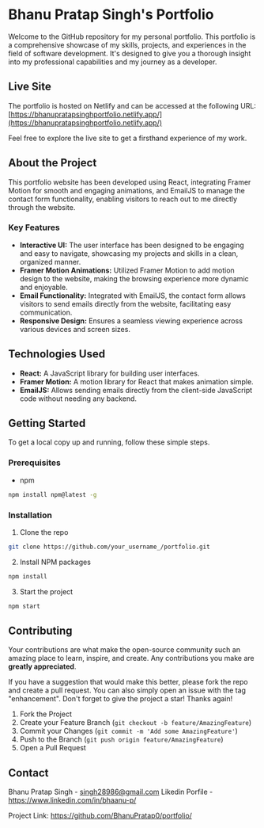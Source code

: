 # Bhanu Pratap Singh's Portfolio

Welcome to the GitHub repository for my personal portfolio. This portfolio is a comprehensive showcase of my skills, projects, and experiences in the field of software development. It's designed to give you a thorough insight into my professional capabilities and my journey as a developer.

## Live Site

The portfolio is hosted on Netlify and can be accessed at the following URL: [https://bhanupratapsinghportfolio.netlify.app/](https://bhanupratapsinghportfolio.netlify.app/)

Feel free to explore the live site to get a firsthand experience of my work.

## About the Project

This portfolio website has been developed using React, integrating Framer Motion for smooth and engaging animations, and EmailJS to manage the contact form functionality, enabling visitors to reach out to me directly through the website.

### Key Features

- **Interactive UI:** The user interface has been designed to be engaging and easy to navigate, showcasing my projects and skills in a clean, organized manner.
- **Framer Motion Animations:** Utilized Framer Motion to add motion design to the website, making the browsing experience more dynamic and enjoyable.
- **Email Functionality:** Integrated with EmailJS, the contact form allows visitors to send emails directly from the website, facilitating easy communication.
- **Responsive Design:** Ensures a seamless viewing experience across various devices and screen sizes.

## Technologies Used

- **React:** A JavaScript library for building user interfaces.
- **Framer Motion:** A motion library for React that makes animation simple.
- **EmailJS:** Allows sending emails directly from the client-side JavaScript code without needing any backend.

## Getting Started

To get a local copy up and running, follow these simple steps.

### Prerequisites

- npm
```sh
npm install npm@latest -g
```

### Installation

1. Clone the repo
```sh
git clone https://github.com/your_username_/portfolio.git
```
2. Install NPM packages
```sh
npm install
```
3. Start the project
```sh
npm start
```

## Contributing

Your contributions are what make the open-source community such an amazing place to learn, inspire, and create. Any contributions you make are **greatly appreciated**.

If you have a suggestion that would make this better, please fork the repo and create a pull request. You can also simply open an issue with the tag "enhancement". Don't forget to give the project a star! Thanks again!

1. Fork the Project
2. Create your Feature Branch (`git checkout -b feature/AmazingFeature`)
3. Commit your Changes (`git commit -m 'Add some AmazingFeature'`)
4. Push to the Branch (`git push origin feature/AmazingFeature`)
5. Open a Pull Request


## Contact

Bhanu Pratap Singh - singh28986@gmail.com
Likedin Porfile - https://www.linkedin.com/in/bhaanu-p/

Project Link: https://github.com/BhanuPratap0/portfolio/
